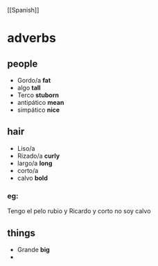 [[Spanish]]
# adverbs
## people
- Gordo/a **fat**
- algo **tall**
- Terco **stuborn**
- antipático **mean**
- simpático **nice**


## hair
- Liso/a
- Rizado/a **curly**
- largo/a **long**
- corto/a
- calvo **bold**
### eg:
Tengo el pelo rubio y Ricardo y corto no soy calvo
## things
- Grande **big**
- 